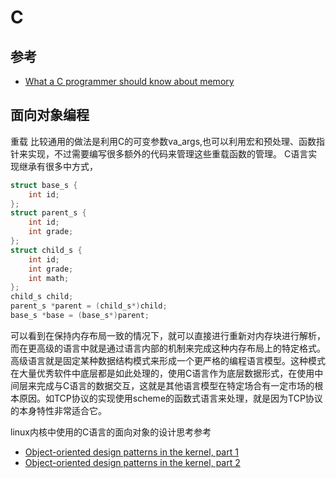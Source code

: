 # C

## 参考
- [What a C programmer should know about memory](https://marek.vavrusa.com/memory/)

## 面向对象编程
重载
比较通用的做法是利用C的可变参数va_args,也可以利用宏和预处理、函数指针来实现，不过需要编写很多额外的代码来管理这些重载函数的管理。
C语言实现继承有很多中方式，
```c
struct base_s {
    int id;
};
struct parent_s {
    int id;
    int grade;
};
struct child_s {
    int id;
    int grade;
    int math;
};
child_s child;
parent_s *parent = (child_s*)child;
base_s *base = (base_s*)parent;
```
可以看到在保持内存布局一致的情况下，就可以直接进行重新对内存块进行解析，而在更高级的语言中就是通过语言内部的机制来完成这种内存布局上的特定格式。高级语言就是固定某种数据结构模式来形成一个更严格的编程语言模型。这种模式在大量优秀软件中底层都是如此处理的，使用C语言作为底层数据形式，在使用中间层来完成与C语言的数据交互，这就是其他语言模型在特定场合有一定市场的根本原因。如TCP协议的实现使用scheme的函数式语言来处理，就是因为TCP协议的本身特性非常适合它。

linux内核中使用的C语言的面向对象的设计思考参考
- [Object-oriented design patterns in the kernel, part 1](https://lwn.net/Articles/444910/)
- [Object-oriented design patterns in the kernel, part 2](https://lwn.net/Articles/446317/)